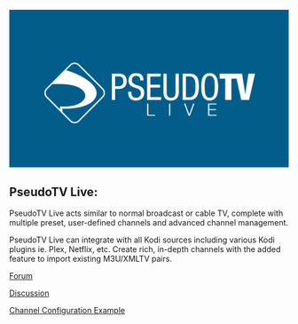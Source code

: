 ![](https://raw.githubusercontent.com/PseudoTV/PseudoTV_Artwork/master/PseudoTV%20Live/Flat/PTVL%20-%20Metro%20-%20Fanart%20(1).png)

## PseudoTV Live:

PseudoTV Live acts similar to normal broadcast or cable TV, complete with multiple preset, user-defined channels and advanced channel management.

PseudoTV Live can integrate with all Kodi sources including various Kodi plugins ie. Plex, Netflix, etc.
Create rich, in-depth channels with the added feature to import existing M3U/XMLTV pairs.

[Forum](https://forum.kodi.tv/showthread.php?tid=355549)


[Discussion](https://forum.kodi.tv/showthread.php?tid=346803)


[Channel Configuration Example](https://rawhttps://github.com/PseudoTV/PseudoTV_Live/raw/master/plugin.video.pseudotv.live/channels.json.githubusercontent.com/PseudoTV/PseudoTV_Live/master/channels.json)